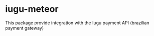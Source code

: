 # iugu-meteor
This package provide  integration with the Iugu payment API (brazilian payment gateway)
